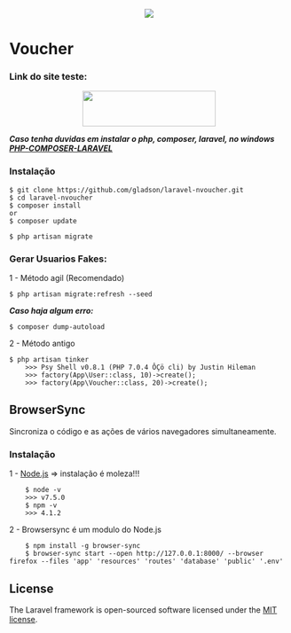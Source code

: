 <p align="center"><img src="https://laravel.com/assets/img/components/logo-laravel.svg"></p>

# Voucher

### Link do site teste:

<p align="center">
	<a href="http://nvoucher.herokuapp.com/">
		<img height="64" width="240" src="http://i.imgur.com/3Vex140.png">
	</a>
</p>

***Caso tenha duvidas em instalar o php, composer, laravel, no windows [PHP-COMPOSER-LARAVEL](https://gist.github.com/gladson/bfd863cb88d66f84b2fde8929265553a#file-composer_laravel-md)***

### Instalação

```shell
$ git clone https://github.com/gladson/laravel-nvoucher.git
$ cd laravel-nvoucher
$ composer install
or
$ composer update

$ php artisan migrate
```

### Gerar Usuarios Fakes:

1 - Método agil (Recomendado)

```shell
$ php artisan migrate:refresh --seed
```

***Caso haja algum erro:***
```shell
$ composer dump-autoload
```

2 - Método antigo

```shell
$ php artisan tinker
	>>> Psy Shell v0.8.1 (PHP 7.0.4 ÔÇö cli) by Justin Hileman
	>>> factory(App\User::class, 10)->create();
	>>> factory(App\Voucher::class, 20)->create();
```

## BrowserSync

Sincroniza o código e as ações de vários navegadores simultaneamente.

### Instalação

1 - [Node.js](https://nodejs.org/en/) => instalação é moleza!!!

```shell
	$ node -v
	>>> v7.5.0
	$ npm -v
	>>> 4.1.2
```

2 - Browsersync é um modulo do Node.js

```shell
	$ npm install -g browser-sync
	$ browser-sync start --open http://127.0.0.1:8000/ --browser firefox --files 'app' 'resources' 'routes' 'database' 'public' '.env'
```

## License

The Laravel framework is open-sourced software licensed under the [MIT license](http://opensource.org/licenses/MIT).